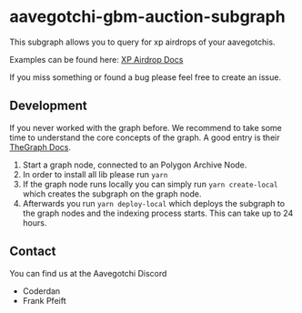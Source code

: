# aavegotchi-gbm-auction-subgraph

This subgraph allows you to query for xp airdrops of your aavegotchis. 

Examples can be found here: [XP Airdrop Docs](https://docs.aavegotchi.com/subgraphs/xp-airdrops-subgraph)

If you miss something or found a bug please feel free to create an issue.

## Development

If you never worked with the graph before. We recommend to take some time to understand the core concepts of the graph. A good entry is their [TheGraph Docs](https://thegraph.com/docs/developer/quick-start).

1. Start a graph node, connected to an Polygon Archive Node. 
2. In order to install all lib please run ```yarn```
3. If the graph node runs locally you can simply run ```yarn create-local``` which creates the subgraph on the graph node. 
4. Afterwards you run ```yarn deploy-local``` which deploys the subgraph to the graph nodes and the indexing process starts. This can take up to 24 hours.


## Contact

You can find us at the Aavegotchi Discord
- Coderdan
- Frank Pfeift
